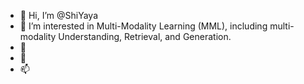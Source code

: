 - 👋 Hi, I’m @ShiYaya
- 👀 I’m interested in Multi-Modality Learning (MML), including multi-modality Understanding, Retrieval, and Generation.
- 🌱 
- 💞️ 
- 📫 
